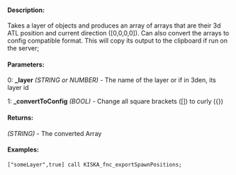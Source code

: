 #### Description:
Takes a layer of objects and produces an array of arrays that are their 3d ATL position and current direction ([0,0,0,0]). Can also convert the arrays to config compatible format. This will copy its output to the clipboard if run on the server;

#### Parameters:
0: **_layer** *(STRING or NUMBER)* - The name of the layer or if in 3den, its layer id

1: **_convertToConfig** *(BOOL)* - Change all square brackets ([]) to curly ({})

#### Returns:
*(STRING)* - The converted Array

#### Examples:
```sqf
["someLayer",true] call KISKA_fnc_exportSpawnPositions;
```

